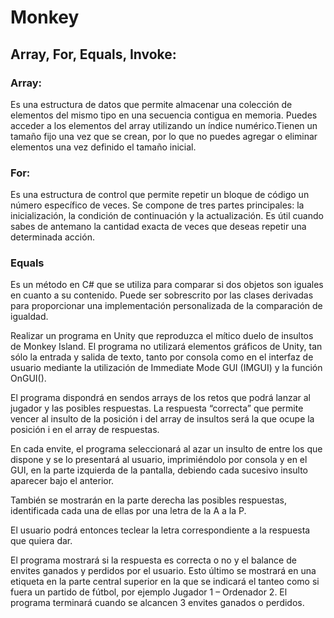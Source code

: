 # Monkey

## Array, For, Equals, Invoke:

### Array:
Es una estructura de datos que permite almacenar una colección de elementos del mismo tipo en una secuencia contigua en memoria. Puedes acceder a los elementos del array utilizando un índice numérico.Tienen un tamaño fijo una vez que se crean, por lo que no puedes agregar o eliminar elementos una vez definido el tamaño inicial.

### For:
Es una estructura de control que permite repetir un bloque de código un número específico de veces. Se compone de tres partes principales: la inicialización, la condición de continuación y la actualización. Es útil cuando sabes de antemano la cantidad exacta de veces que deseas repetir una determinada acción.

### Equals
Es un método en C# que se utiliza para comparar si dos objetos son iguales en cuanto a su contenido. Puede ser sobrescrito por las clases derivadas para proporcionar una implementación personalizada de la comparación de igualdad.



Realizar un programa en Unity que reproduzca el mítico duelo de insultos de Monkey Island. El
programa no utilizará elementos gráficos de Unity, tan sólo la entrada y salida de texto, tanto por
consola como en el interfaz de usuario mediante la utilización de Immediate Mode GUI (IMGUI) y
la función OnGUI().

El programa dispondrá en sendos arrays de los retos que podrá lanzar al jugador y las posibles
respuestas. La respuesta “correcta” que permite vencer al insulto de la posición i del array de
insultos será la que ocupe la posición i en el array de respuestas.

En cada envite, el programa seleccionará al azar un insulto de entre los que dispone y se lo
presentará al usuario, imprimiéndolo por consola y en el GUI, en la parte izquierda de la pantalla,
debiendo cada sucesivo insulto aparecer bajo el anterior.

También se mostrarán en la parte derecha las posibles respuestas, identificada cada una de ellas por
una letra de la A a la P.

El usuario podrá entonces teclear la letra correspondiente a la respuesta que quiera dar.

El programa mostrará si la respuesta es correcta o no y el balance de envites ganados y perdidos por
el usuario. Esto último se mostrará en una etiqueta en la parte central superior en la que se indicará
el tanteo como si fuera un partido de fútbol, por ejemplo Jugador 1 – Ordenador 2. El programa
terminará cuando se alcancen 3 envites ganados o perdidos.
